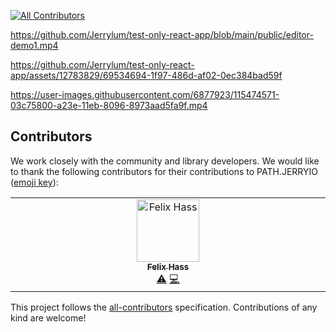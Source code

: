 [![All Contributors](https://img.shields.io/github/all-contributors/Jerrylum/test-only-react-app?color=ee8449&style=flat-square)](#contributors)

https://github.com/Jerrylum/test-only-react-app/blob/main/public/editor-demo1.mp4



https://github.com/Jerrylum/test-only-react-app/assets/12783829/69534694-1f97-486d-af02-0ec384bad59f



https://user-images.githubusercontent.com/6877923/115474571-03c75800-a23e-11eb-8096-8973aad5fa9f.mp4


## Contributors

We work closely with the community and library developers. We would like to thank the following contributors for their contributions to PATH.JERRYIO ([emoji key](https://allcontributors.org/docs/en/emoji-key)): 

<!-- ALL-CONTRIBUTORS-LIST:START - Do not remove or modify this section -->
<!-- prettier-ignore-start -->
<!-- markdownlint-disable -->
<table>
  <tbody>
    <tr>
      <td align="center" valign="top" width="14.28%"><a href="https://github.com/BattleCh1cken"><img src="https://avatars.githubusercontent.com/u/75806385?v=4?s=100" width="100px;" alt="Felix Hass"/><br /><sub><b>Felix Hass</b></sub></a><br /><a href="https://github.com/Jerrylum/test-only-react-app/commits?author=BattleCh1cken" title="Tests">⚠️</a> <a href="https://github.com/Jerrylum/test-only-react-app/commits?author=BattleCh1cken" title="Code">💻</a></td>
    </tr>
  </tbody>
</table>

<!-- markdownlint-restore -->
<!-- prettier-ignore-end -->

<!-- ALL-CONTRIBUTORS-LIST:END -->

This project follows the [all-contributors](https://allcontributors.org) specification.
Contributions of any kind are welcome!
